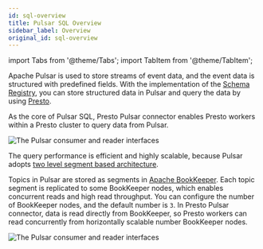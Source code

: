 ```yaml
---
id: sql-overview
title: Pulsar SQL Overview
sidebar_label: Overview
original_id: sql-overview
---
```


import Tabs from '@theme/Tabs';
import TabItem from '@theme/TabItem';


Apache Pulsar is used to store streams of event data, and the event data is structured with predefined fields. With the implementation of the [Schema Registry](schema-get-started.md), you can store structured data in Pulsar and query the data by using [Presto](https://prestosql.io/).  

As the core of Pulsar SQL, Presto Pulsar connector enables Presto workers within a Presto cluster to query data from Pulsar.

![The Pulsar consumer and reader interfaces](/assets/pulsar-sql-arch-2.png)

The query performance is efficient and highly scalable, because Pulsar adopts [two level segment based architecture](concepts-architecture-overview.md#apache-bookkeeper). 

Topics in Pulsar are stored as segments in [Apache BookKeeper](https://bookkeeper.apache.org/). Each topic segment is replicated to some BookKeeper nodes, which enables concurrent reads and high read throughput. You can configure the number of BookKeeper nodes, and the default number is `3`. In Presto Pulsar connector, data is read directly from BookKeeper, so Presto workers can read concurrently from horizontally scalable number BookKeeper nodes.

![The Pulsar consumer and reader interfaces](/assets/pulsar-sql-arch-1.png)
